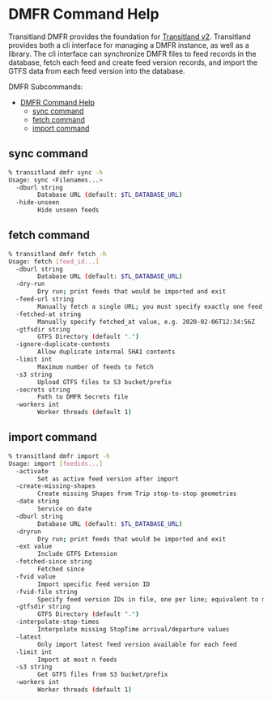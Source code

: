 # DMFR Command Help

Transitland DMFR provides the foundation for [Transitland v2](https://transit.land/news/2019/10/17/tlv2.html). Transitland provides both a cli interface for managing a DMFR instance, as well as a library. The cli interface can synchronize DMFR files to feed records in the database, fetch each feed and create feed version records, and import the GTFS data from each feed version into the database.

DMFR Subcommands:
- [DMFR Command Help](#dmfr-command-help)
  - [sync command](#sync-command)
  - [fetch command](#fetch-command)
  - [import command](#import-command)

## sync command

```bash
% transitland dmfr sync -h
Usage: sync <Filenames...>
  -dburl string
    	Database URL (default: $TL_DATABASE_URL)
  -hide-unseen
    	Hide unseen feeds
```

## fetch command

```bash
% transitland dmfr fetch -h
Usage: fetch [feed_id...]
  -dburl string
    	Database URL (default: $TL_DATABASE_URL)
  -dry-run
    	Dry run; print feeds that would be imported and exit
  -feed-url string
    	Manually fetch a single URL; you must specify exactly one feed_id
  -fetched-at string
    	Manually specify fetched_at value, e.g. 2020-02-06T12:34:56Z
  -gtfsdir string
    	GTFS Directory (default ".")
  -ignore-duplicate-contents
    	Allow duplicate internal SHA1 contents
  -limit int
    	Maximum number of feeds to fetch
  -s3 string
    	Upload GTFS files to S3 bucket/prefix
  -secrets string
    	Path to DMFR Secrets file
  -workers int
    	Worker threads (default 1)
```

## import command

```bash
% transitland dmfr import -h
Usage: import [feedids...]
  -activate
    	Set as active feed version after import
  -create-missing-shapes
    	Create missing Shapes from Trip stop-to-stop geometries
  -date string
    	Service on date
  -dburl string
    	Database URL (default: $TL_DATABASE_URL)
  -dryrun
    	Dry run; print feeds that would be imported and exit
  -ext value
    	Include GTFS Extension
  -fetched-since string
    	Fetched since
  -fvid value
    	Import specific feed version ID
  -fvid-file string
    	Specify feed version IDs in file, one per line; equivalent to multiple --fvid
  -gtfsdir string
    	GTFS Directory (default ".")
  -interpolate-stop-times
    	Interpolate missing StopTime arrival/departure values
  -latest
    	Only import latest feed version available for each feed
  -limit int
    	Import at most n feeds
  -s3 string
    	Get GTFS files from S3 bucket/prefix
  -workers int
    	Worker threads (default 1)
```


